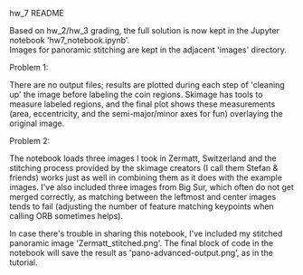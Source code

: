 ﻿hw_7 README

Based on hw_2/hw_3 grading, the full solution is now kept in the Jupyter notebook 'hw7_notebook.ipynb'.  
Images for panoramic stitching are kept in the adjacent 'images' directory.

Problem 1:

There are no output files; results are plotted during each step of 'cleaning up' the image before labeling the coin regions.  Skimage has tools to measure labeled regions, and the final plot shows these measurements (area, eccentricity, and the semi-major/minor axes for fun) overlaying the original image.

Problem 2:

The notebook loads three images I took in Zermatt, Switzerland and the stitching process provided by the 
skimage creators (I call them Stefan & friends) works just as well in combining them as it does with the example images.
I've also included three images from Big Sur, which often do not get merged correctly, as matching between the leftmost 
and center images tends to fail (adjusting the number of feature matching keypoints when calling ORB sometimes helps).

In case there's trouble in sharing this notebook, I've included my stitched panoramic image 'Zermatt_stitched.png'.  The 
final block of code in the notebook will save the result as 'pano-advanced-output.png', as in the tutorial.
